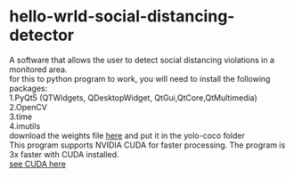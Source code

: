 # hello-wrld-social-distancing-detector
A software that allows the user to detect social distancing violations in a monitored area.<br>
for this to python program to work, you will need to install the following packages:<br>
1.PyQt5 (QTWidgets, QDesktopWidget, QtGui,QtCore,QtMultimedia)<br>
2.OpenCV<br>
3.time<br>
4.imutils<br>
download the weights file [here](https://pjreddie.com/darknet/yolo/) and put it in the yolo-coco folder <br>
This program supports NVIDIA CUDA for faster processing. The program is 3x faster with CUDA installed.<br> [see CUDA here](https://en.wikipedia.org/wiki/CUDA)<br>
